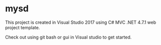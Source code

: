 # mysd
This project is created in Visual Studio 2017 using C# MVC .NET 4.7.1 web project template. 

Check out using git bash or gui in Visual studio to get started.
